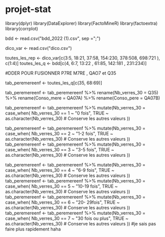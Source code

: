 # projet-stat

library(dplyr)
library(DataExplorer)
library(FactoMineR)
library(factoextra)
library(corrplot)

bdd <- read.csv("bdd_2022 (1).csv", sep =";")

dico_var <- read.csv("dico.csv")

toutes_les_rep <- dico_var[c(3:5, 18:21, 37:58, 154:230, 378:508, 698:721 ), c(1:4)]
toutes_les_q <- bdd[c(4, 6:7, 13:22 , 61:85, 142:181 , 231:234)]

#DDER POUR FUSIONNER P7RE M7RE , QAO7 et Q35 

tab_peremereenf <- toutes_les_q[c(35, 68:69)]

tab_peremereenf <- tab_peremereenf %>% 
  rename(Nb_verres_30 = Q35) %>% 
  rename(Conso_mere = QA07A) %>% 
  rename(Conso_pere = QA07B)


tab_peremereenf <- tab_peremereenf %>%
  mutate(Nb_verres_30 = case_when(
    Nb_verres_30 == 1 ~ "0 fois",
    TRUE ~ as.character(Nb_verres_30) # Conserve les autres valeurs
  ))

tab_peremereenf <- tab_peremereenf %>%
  mutate(Nb_verres_30 = case_when(
    Nb_verres_30 == 2 ~ "1-2 fois",
    TRUE ~ as.character(Nb_verres_30) # Conserve les autres valeurs
  ))
tab_peremereenf <- tab_peremereenf %>%
  mutate(Nb_verres_30 = case_when(
    Nb_verres_30 == 3 ~ "3-5 fois",
    TRUE ~ as.character(Nb_verres_30) # Conserve les autres valeurs
  ))

tab_peremereenf <- tab_peremereenf %>%
  mutate(Nb_verres_30 = case_when(
    Nb_verres_30 == 4 ~ "6-9 fois",
    TRUE ~ as.character(Nb_verres_30) # Conserve les autres valeurs
  ))
tab_peremereenf <- tab_peremereenf %>%
  mutate(Nb_verres_30 = case_when(
    Nb_verres_30 == 5 ~ "10-19 fois",
    TRUE ~ as.character(Nb_verres_30) # Conserve les autres valeurs
  ))
tab_peremereenf <- tab_peremereenf %>%
  mutate(Nb_verres_30 = case_when(
    Nb_verres_30 == 6 ~ "20- 29fois",
    TRUE ~ as.character(Nb_verres_30) # Conserve les autres valeurs
  ))
tab_peremereenf <- tab_peremereenf %>%
  mutate(Nb_verres_30 = case_when(
    Nb_verres_30 == 7 ~ "30 fois ou plus",
    TRUE ~ as.character(Nb_verres_30) # Conserve les autres valeurs
  ))
#je sais pas faire plus rapidement haha
